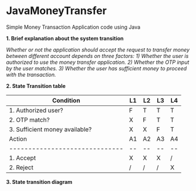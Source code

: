 # JavaMoneyTransfer
Simple Money Transaction Application code using Java

**1. Brief explanation about the system transition**

*Whether or not the application should accept the request to transfer money between different account depends on three factors:*
*1) Whether the user is authorized to use the money transfer application.*
*2) Whether the OTP input by the user matches.*
*3) Whether the user has sufficient money to proceed with the transaction.*

**2. State Transition table**

Condition                      | L1 | L2 | L3 | L4 
------------------------------ | -- | -- | -- | --
1. Authorized user?            | F  |  T |  T |  T
2. OTP match?                  | X  |  F |  T |  T
3. Sufficient money available? | X  | X  | F  |  T
Action                         | A1 | A2 | A3 | A4 
------------------------------ | -- | -- | -- | --
1. Accept                      | X  | X  | X  |  / 
2. Reject                      | /  | /  | /  |  X

**3. State transition diagram**
